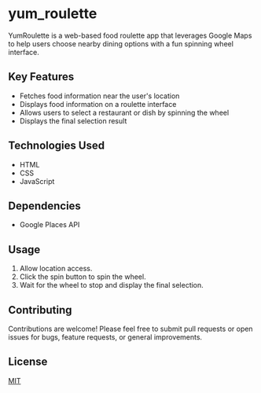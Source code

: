 # yum_roulette
YumRoulette is a web-based food roulette app that leverages Google Maps to help users choose nearby dining options with a fun spinning wheel interface.

## Key Features
- Fetches food information near the user's location
- Displays food information on a roulette interface
- Allows users to select a restaurant or dish by spinning the wheel
- Displays the final selection result

## Technologies Used
- HTML
- CSS
- JavaScript

## Dependencies
- Google Places API

## Usage
1. Allow location access.
2. Click the spin button to spin the wheel.
3. Wait for the wheel to stop and display the final selection.

## Contributing
Contributions are welcome! Please feel free to submit pull requests or open issues for bugs, feature requests, or general improvements.

## License
[MIT](LICENSE)


